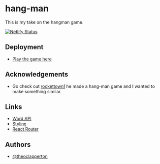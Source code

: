 # hang-man

This is my take on the hangman game.

[![Netlify Status](https://api.netlify.com/api/v1/badges/58d862e7-3cca-4c20-94a1-d6016eb81386/deploy-status)](https://app.netlify.com/sites/hangman-teobot/deploys)

## Deployment
- [Play the game here](https://hangman-teobot.netlify.app/)

## Acknowledgements

- Go check out [rockettown1](https://github.com/rockettown1/BasicHangman) he made a hang-man game and I wanted to make something similar.

## Links

- [Word API](https://random-word-api.herokuapp.com/word)
- [Styling](https://react.semantic-ui.com/)
- [React Router](https://reactrouter.com/web/guides/quick-start)

## Authors

- [@theoclapperton](https://www.github.com/teobot)